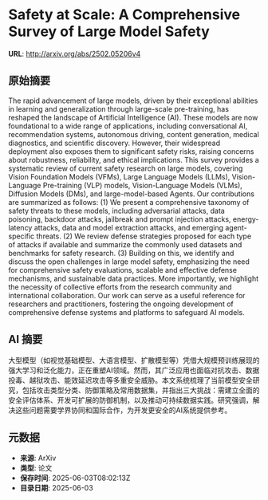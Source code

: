 # Safety at Scale: A Comprehensive Survey of Large Model Safety

**URL**: http://arxiv.org/abs/2502.05206v4

## 原始摘要

The rapid advancement of large models, driven by their exceptional abilities
in learning and generalization through large-scale pre-training, has reshaped
the landscape of Artificial Intelligence (AI). These models are now
foundational to a wide range of applications, including conversational AI,
recommendation systems, autonomous driving, content generation, medical
diagnostics, and scientific discovery. However, their widespread deployment
also exposes them to significant safety risks, raising concerns about
robustness, reliability, and ethical implications. This survey provides a
systematic review of current safety research on large models, covering Vision
Foundation Models (VFMs), Large Language Models (LLMs), Vision-Language
Pre-training (VLP) models, Vision-Language Models (VLMs), Diffusion Models
(DMs), and large-model-based Agents. Our contributions are summarized as
follows: (1) We present a comprehensive taxonomy of safety threats to these
models, including adversarial attacks, data poisoning, backdoor attacks,
jailbreak and prompt injection attacks, energy-latency attacks, data and model
extraction attacks, and emerging agent-specific threats. (2) We review defense
strategies proposed for each type of attacks if available and summarize the
commonly used datasets and benchmarks for safety research. (3) Building on
this, we identify and discuss the open challenges in large model safety,
emphasizing the need for comprehensive safety evaluations, scalable and
effective defense mechanisms, and sustainable data practices. More importantly,
we highlight the necessity of collective efforts from the research community
and international collaboration. Our work can serve as a useful reference for
researchers and practitioners, fostering the ongoing development of
comprehensive defense systems and platforms to safeguard AI models.


## AI 摘要

大型模型（如视觉基础模型、大语言模型、扩散模型等）凭借大规模预训练展现的强大学习和泛化能力，正在重塑AI领域。然而，其广泛应用也面临对抗攻击、数据投毒、越狱攻击、能效延迟攻击等多重安全威胁。本文系统梳理了当前模型安全研究，包括攻击类型分类、防御策略及常用数据集，并指出三大挑战：需建立全面的安全评估体系、开发可扩展的防御机制，以及推动可持续数据实践。研究强调，解决这些问题需要学界协同和国际合作，为开发更安全的AI系统提供参考。

## 元数据

- **来源**: ArXiv
- **类型**: 论文
- **保存时间**: 2025-06-03T08:02:13Z
- **目录日期**: 2025-06-03
